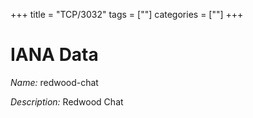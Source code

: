 +++
title = "TCP/3032"
tags = [""]
categories = [""]
+++

# IANA Data

_Name:_ redwood-chat

_Description:_ Redwood Chat

